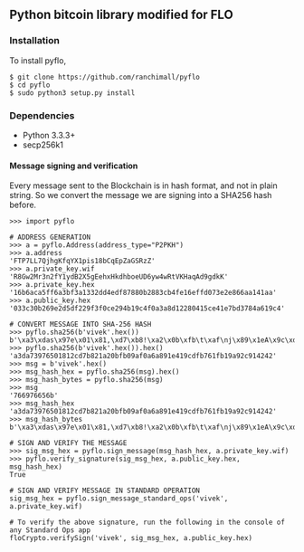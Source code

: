 ## Python bitcoin library modified for FLO

### Installation
To install pyflo, 

    $ git clone https://github.com/ranchimall/pyflo
    $ cd pyflo
    $ sudo python3 setup.py install
    
### Dependencies

* Python 3.3.3+
* secp256k1


#### Message signing and verification 

Every message sent to the Blockchain is in hash format, and not in plain string. So we convert the message we are signing into a SHA256 hash before. 

```
>>> import pyflo

# ADDRESS GENERATION 
>>> a = pyflo.Address(address_type="P2PKH")
>>> a.address
'FTP7LL7QjhgKfqYX1pis18bCqEpZaGSRzZ'
>>> a.private_key.wif
'R8Gw2Mr3n2fY1ydB2X5gEehxHkdhboeUD6yw4wRtVKHaqAd9gdkK'
>>> a.private_key.hex
'16b6aca5ff6a3bf3a1332dd4edf87880b2883cb4fe16effd073e2e866aa141aa'
>>> a.public_key.hex
'033c30b269e2d5df229f3f0ce294b19c4f0a3a8d12280415ce41e7bd3784a619c4'

# CONVERT MESSAGE INTO SHA-256 HASH 
>>> pyflo.sha256(b'vivek'.hex())
b'\xa3\xdas\x97e\x01\x81,\xd7\xb8!\xa2\x0b\xfb\t\xaf\nj\x89\x1eA\x9c\xdf\xb7a\xfb\x19\xa9,\x91BB'
>>> pyflo.sha256(b'vivek'.hex()).hex()
'a3da73976501812cd7b821a20bfb09af0a6a891e419cdfb761fb19a92c914242'
>>> msg = b'vivek'.hex()
>>> msg_hash_hex = pyflo.sha256(msg).hex()
>>> msg_hash_bytes = pyflo.sha256(msg)
>>> msg
'766976656b'
>>> msg_hash_hex
'a3da73976501812cd7b821a20bfb09af0a6a891e419cdfb761fb19a92c914242'
>>> msg_hash_bytes
b'\xa3\xdas\x97e\x01\x81,\xd7\xb8!\xa2\x0b\xfb\t\xaf\nj\x89\x1eA\x9c\xdf\xb7a\xfb\x19\xa9,\x91BB'

# SIGN AND VERIFY THE MESSAGE 
>>> sig_msg_hex = pyflo.sign_message(msg_hash_hex, a.private_key.wif)
>>> pyflo.verify_signature(sig_msg_hex, a.public_key.hex, msg_hash_hex)
True

# SIGN AND VERIFY MESSAGE IN STANDARD OPERATION
sig_msg_hex = pyflo.sign_message_standard_ops('vivek', a.private_key.wif)

# To verify the above signature, run the following in the console of any Standard Ops app 
floCrypto.verifySign('vivek', sig_msg_hex, a.public_key.hex) 

```